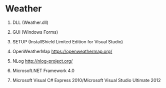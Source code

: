 # Weather
1. DLL (Weather.dll)
2. GUI (Windows Forms)
3. SETUP (InstallShield Limited Edition for Visual Studio)

1. OpenWeatherMap https://openweathermap.org/
2. NLog http://nlog-project.org/

1. Microsoft.NET Framework 4.0
2. Microsoft Visual C# Express 2010/Microsoft Visual Studio Ultimate 2012